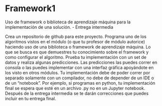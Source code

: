 # Framework1
Uso de framework o biblioteca de aprendizaje máquina para la implementación de una solución. - Entrega intermedia

Crea un repositorio de github para este proyecto.
Programa uno de los algoritmos vistos en el módulo (o que tu profesor de módulo autorice) haciendo uso de una biblioteca o framework de aprendizaje máquina. Lo que se busca es que demuestres tu conocimiento sobre el framework y como configurar el algoritmo.
Prueba tu implementación con un set de datos y realiza algunas predicciones. Las predicciones las puedes correr en consola o las puedes implementar con una interfaz gráfica apoyándote en los visto en otros módulos.
Tu implementación debe de poder correr por separado solamente con un compilador, no debe de depender de un IDE o de un “notebook”. Por ejemplo, si programas en python, tu implementación final se espera que esté en un archivo .py no en un Jupyter notebook.
Después de la entrega intermedia se te darán correcciones que puedes incluir en tu entrega final.
